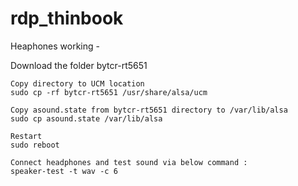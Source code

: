 # rdp_thinbook

Heaphones working -


Download the folder bytcr-rt5651

    Copy directory to UCM location
    sudo cp -rf bytcr-rt5651 /usr/share/alsa/ucm

    Copy asound.state from bytcr-rt5651 directory to /var/lib/alsa
    sudo cp asound.state /var/lib/alsa

    Restart
    sudo reboot
    
    Connect headphones and test sound via below command :
    speaker-test -t wav -c 6
